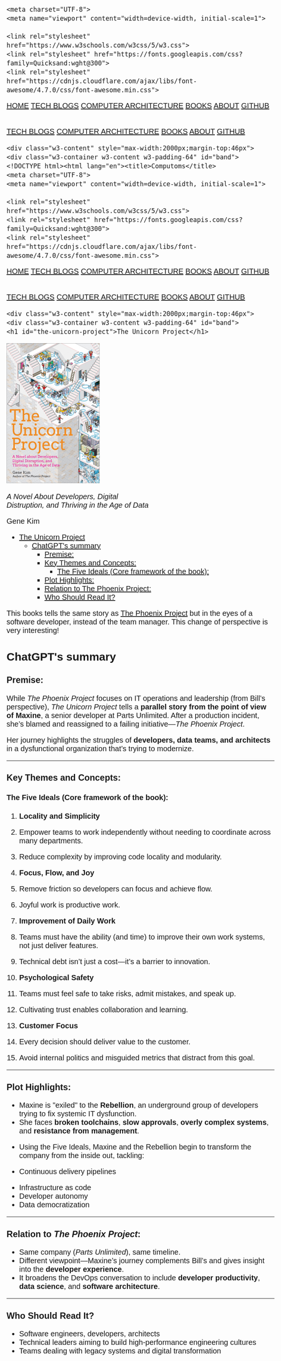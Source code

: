 <!DOCTYPE html><html lang="en"><title>Computoms</title>
    <meta charset="UTF-8">
    <meta name="viewport" content="width=device-width, initial-scale=1">

    <link rel="stylesheet" href="https://www.w3schools.com/w3css/5/w3.css">
    <link rel="stylesheet" href="https://fonts.googleapis.com/css?family=Quicksand:wght@300">
    <link rel="stylesheet" href="https://cdnjs.cloudflare.com/ajax/libs/font-awesome/4.7.0/css/font-awesome.min.css">
<style>body {font-family: "Quicksand", sans-serif; font-size: 15pt;}
.mySlides {display: none}
.logoBg {
    background-image: url("/images/logo/logo32.png");
    background-repeat: no-repeat;
    background-position: center;
    background-size: 40px;
    width: 100%;
}
.nounder {
    text-decoration: none;
}
h1 h2 {font-weight: bold;}</style><body>
<script type="text/javascript"
        src="https://cdnjs.cloudflare.com/ajax/libs/mathjax/2.7.4/MathJax.js?config=TeX-AMS_HTML-full"></script>
<script type="text/x-mathjax-config">
    MathJax.Hub.Config({
        tex2jax: {
            inlineMath: [["$", "$"], ["\\(", "\\)"]],
            displayMath: [["$$", "$$"], ["\[", "\]"]],
            processEscapes: true
        },
        config: ["MMLorHTML.js"],
        jax: ["input/TeX", "output/HTML-CSS", "output/NativeMML"],
        extensions: ["MathMenu.js", "MathZoom.js"]
    });
</script>
<!-- Navbar -->
<div class="w3-top">
  <div class="w3-bar w3-black w3-card logoBg">
    <a class="w3-bar-item w3-button w3-padding-large w3-hide-large w3-right" href="javascript:void(0)"
      onclick="showHideSmallScreens()" title="Toggle Navigation Menu"><i class="fa fa-bars"></i></a>
    <a href="/index.html" class="w3-bar-item w3-button w3-padding-large">HOME</a>
    <a href="/dev" class="w3-bar-item w3-button w3-padding-large w3-hide-small w3-hide-medium">TECH BLOGS</a>
    <a href="/computerarch" class="w3-bar-item w3-button w3-padding-large w3-hide-small w3-hide-medium">COMPUTER ARCHITECTURE</a>
    <a href="/books" class="w3-bar-item w3-button w3-padding-large w3-hide-small w3-hide-medium">BOOKS</a>
    <a href="/about.html" class="w3-bar-item w3-button w3-padding-large w3-hide-small w3-hide-medium">ABOUT</a>
    <a href="https://github.com/computoms" class="w3-bar-item w3-button w3-padding-large w3-hide-small w3-hide-medium">GITHUB</a>
  </div>
</div>

<!-- Navbar on small screens (remove the onclick attribute if you want the navbar to always show on top of the content when clicking on the links) -->
<div id="navigationBar" class="w3-bar-block w3-black w3-hide w3-hide-large w3-top"
  style="margin-top:46px">
  <a href="/dev" class="w3-bar-item w3-button w3-padding-large">TECH BLOGS</a>
  <a href="/computerarch" class="w3-bar-item w3-button w3-padding-large">COMPUTER ARCHITECTURE</a>
  <a href="/books" class="w3-bar-item w3-button w3-padding-large">BOOKS</a>
  <a href="/about.html" class="w3-bar-item w3-button w3-padding-large">ABOUT</a>
  <a href="https://github.com/computoms" class="w3-bar-item w3-button w3-padding-large">GITHUB</a>
</div>

<script>
  function showHideSmallScreens() {
    var x = document.getElementById("navigationBar");
    if (x.className.indexOf("w3-show") == -1) {
      x.className += " w3-show";
    } else {
      x.className = x.className.replace(" w3-show", "");
    }
  }
</script>
    <div class="w3-content" style="max-width:2000px;margin-top:46px">
    <div class="w3-container w3-content w3-padding-64" id="band">
    <!DOCTYPE html><html lang="en"><title>Computoms</title>
    <meta charset="UTF-8">
    <meta name="viewport" content="width=device-width, initial-scale=1">

    <link rel="stylesheet" href="https://www.w3schools.com/w3css/5/w3.css">
    <link rel="stylesheet" href="https://fonts.googleapis.com/css?family=Quicksand:wght@300">
    <link rel="stylesheet" href="https://cdnjs.cloudflare.com/ajax/libs/font-awesome/4.7.0/css/font-awesome.min.css">
<style>body {font-family: "Quicksand", sans-serif; font-size: 15pt;}
.mySlides {display: none}
.logoBg {
    background-image: url("/images/logo/logo32.png");
    background-repeat: no-repeat;
    background-position: center;
    background-size: 40px;
    width: 100%;
}
.nounder {
    text-decoration: none;
}
h1 h2 {font-weight: bold;}</style><body>
<script type="text/javascript"
        src="https://cdnjs.cloudflare.com/ajax/libs/mathjax/2.7.4/MathJax.js?config=TeX-AMS_HTML-full"></script>
<script type="text/x-mathjax-config">
    MathJax.Hub.Config({
        tex2jax: {
            inlineMath: [["$", "$"], ["\\(", "\\)"]],
            displayMath: [["$$", "$$"], ["\[", "\]"]],
            processEscapes: true
        },
        config: ["MMLorHTML.js"],
        jax: ["input/TeX", "output/HTML-CSS", "output/NativeMML"],
        extensions: ["MathMenu.js", "MathZoom.js"]
    });
</script>
<!-- Navbar -->
<div class="w3-top">
  <div class="w3-bar w3-black w3-card logoBg">
    <a class="w3-bar-item w3-button w3-padding-large w3-hide-large w3-right" href="javascript:void(0)"
      onclick="showHideSmallScreens()" title="Toggle Navigation Menu"><i class="fa fa-bars"></i></a>
    <a href="/index.html" class="w3-bar-item w3-button w3-padding-large">HOME</a>
    <a href="/dev" class="w3-bar-item w3-button w3-padding-large w3-hide-small w3-hide-medium">TECH BLOGS</a>
    <a href="/computerarch" class="w3-bar-item w3-button w3-padding-large w3-hide-small w3-hide-medium">COMPUTER ARCHITECTURE</a>
    <a href="/books" class="w3-bar-item w3-button w3-padding-large w3-hide-small w3-hide-medium">BOOKS</a>
    <a href="/about.html" class="w3-bar-item w3-button w3-padding-large w3-hide-small w3-hide-medium">ABOUT</a>
    <a href="https://github.com/computoms" class="w3-bar-item w3-button w3-padding-large w3-hide-small w3-hide-medium">GITHUB</a>
  </div>
</div>

<!-- Navbar on small screens (remove the onclick attribute if you want the navbar to always show on top of the content when clicking on the links) -->
<div id="navigationBar" class="w3-bar-block w3-black w3-hide w3-hide-large w3-top"
  style="margin-top:46px">
  <a href="/dev" class="w3-bar-item w3-button w3-padding-large">TECH BLOGS</a>
  <a href="/computerarch" class="w3-bar-item w3-button w3-padding-large">COMPUTER ARCHITECTURE</a>
  <a href="/books" class="w3-bar-item w3-button w3-padding-large">BOOKS</a>
  <a href="/about.html" class="w3-bar-item w3-button w3-padding-large">ABOUT</a>
  <a href="https://github.com/computoms" class="w3-bar-item w3-button w3-padding-large">GITHUB</a>
</div>

<script>
  function showHideSmallScreens() {
    var x = document.getElementById("navigationBar");
    if (x.className.indexOf("w3-show") == -1) {
      x.className += " w3-show";
    } else {
      x.className = x.className.replace(" w3-show", "");
    }
  }
</script>
    <div class="w3-content" style="max-width:2000px;margin-top:46px">
    <div class="w3-container w3-content w3-padding-64" id="band">
    <h1 id="the-unicorn-project">The Unicorn Project</h1>
<div class="w3-flex">
    <img class="w3-padding" src="images/the-unicorn-project.jpg" alt="The Unicorn Project - Cover" width="250px" />
    <div style="width: 400px;" class="w3-padding">
    <p><i>A Novel About Developers, Digital Distruption, and Thriving in the Age of Data</i></p>
    <p>Gene Kim</p>
    </div>
</div>

<div class="toc">
<ul>
<li><a href="#the-unicorn-project">The Unicorn Project</a><ul>
<li><a href="#chatgpts-summary">ChatGPT's summary</a><ul>
<li><a href="#premise">Premise:</a></li>
<li><a href="#key-themes-and-concepts">Key Themes and Concepts:</a><ul>
<li><a href="#the-five-ideals-core-framework-of-the-book">The Five Ideals (Core framework of the book):</a></li>
</ul>
</li>
<li><a href="#plot-highlights">Plot Highlights:</a></li>
<li><a href="#relation-to-the-phoenix-project">Relation to The Phoenix Project:</a></li>
<li><a href="#who-should-read-it">Who Should Read It?</a></li>
</ul>
</li>
</ul>
</li>
</ul>
</div>
<p>This books tells the same story as <a href="the-phoenix-project.html">The Phoenix Project</a> but in the eyes of a software developer, instead of the team manager. This change of perspective is very interesting!</p>
<h2 id="chatgpts-summary">ChatGPT's summary</h2>
<h3 id="premise"><strong>Premise:</strong></h3>
<p>While <em>The Phoenix Project</em> focuses on IT operations and leadership (from Bill’s perspective), <em>The Unicorn Project</em> tells a <strong>parallel story from the point of view of Maxine</strong>, a senior developer at Parts Unlimited. After a production incident, she’s blamed and reassigned to a failing initiative—<em>The Phoenix Project</em>.</p>
<p>Her journey highlights the struggles of <strong>developers, data teams, and architects</strong> in a dysfunctional organization that’s trying to modernize.</p>
<hr />
<h3 id="key-themes-and-concepts"><strong>Key Themes and Concepts:</strong></h3>
<h4 id="the-five-ideals-core-framework-of-the-book"><strong>The Five Ideals</strong> (Core framework of the book):</h4>
<ol>
<li>
<p><strong>Locality and Simplicity</strong></p>
</li>
<li>
<p>Empower teams to work independently without needing to coordinate across many departments.</p>
</li>
<li>
<p>Reduce complexity by improving code locality and modularity.</p>
</li>
<li>
<p><strong>Focus, Flow, and Joy</strong></p>
</li>
<li>
<p>Remove friction so developers can focus and achieve flow.</p>
</li>
<li>
<p>Joyful work is productive work.</p>
</li>
<li>
<p><strong>Improvement of Daily Work</strong></p>
</li>
<li>
<p>Teams must have the ability (and time) to improve their own work systems, not just deliver features.</p>
</li>
<li>
<p>Technical debt isn’t just a cost—it’s a barrier to innovation.</p>
</li>
<li>
<p><strong>Psychological Safety</strong></p>
</li>
<li>
<p>Teams must feel safe to take risks, admit mistakes, and speak up.</p>
</li>
<li>
<p>Cultivating trust enables collaboration and learning.</p>
</li>
<li>
<p><strong>Customer Focus</strong></p>
</li>
<li>
<p>Every decision should deliver value to the customer.</p>
</li>
<li>Avoid internal politics and misguided metrics that distract from this goal.</li>
</ol>
<hr />
<h3 id="plot-highlights"><strong>Plot Highlights:</strong></h3>
<ul>
<li>Maxine is "exiled" to the <strong>Rebellion</strong>, an underground group of developers trying to fix systemic IT dysfunction.</li>
<li>She faces <strong>broken toolchains</strong>, <strong>slow approvals</strong>, <strong>overly complex systems</strong>, and <strong>resistance from management</strong>.</li>
<li>
<p>Using the Five Ideals, Maxine and the Rebellion begin to transform the company from the inside out, tackling:</p>
</li>
<li>
<p>Continuous delivery pipelines</p>
</li>
<li>Infrastructure as code</li>
<li>Developer autonomy</li>
<li>Data democratization</li>
</ul>
<hr />
<h3 id="relation-to-the-phoenix-project"><strong>Relation to <em>The Phoenix Project</em>:</strong></h3>
<ul>
<li>Same company (<em>Parts Unlimited</em>), same timeline.</li>
<li>Different viewpoint—Maxine’s journey complements Bill’s and gives insight into the <strong>developer experience</strong>.</li>
<li>It broadens the DevOps conversation to include <strong>developer productivity</strong>, <strong>data science</strong>, and <strong>software architecture</strong>.</li>
</ul>
<hr />
<h3 id="who-should-read-it"><strong>Who Should Read It?</strong></h3>
<ul>
<li>Software engineers, developers, architects</li>
<li>Technical leaders aiming to build high-performance engineering cultures</li>
<li>Teams dealing with legacy systems and digital transformation</li>
</ul></div></div></body></html></div></div></body></html>